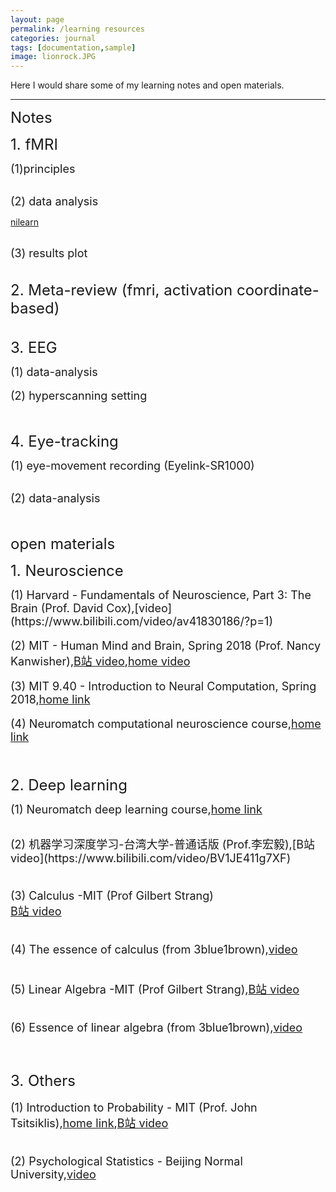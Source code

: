 ```yaml
---
layout: page
permalink: /learning resources
categories: journal
tags: [documentation,sample]
image: lionrock.JPG
---
```


Here I would share some of my learning notes and open materials. <br>

---
<font size="5.5"> Notes </font> <br>

<font size="5">  1. fMRI </font> <br>

<font size="4"> (1)principles </font>  <br>


<br>
<font size="4"> (2) data analysis </font> <br>

[nilearn](https://nilearn.github.io/stable/index.html) <br>

<br>
<font size="4">(3) results plot </font> <br>

<br>
<br>
<font size="5">  2. Meta-review (fmri, activation coordinate-based) </font>  <br>


<br>
<br>
<font size="5">  3. EEG </font>  <br>

<font size="4"> (1) data-analysis </font> <br>
<br>
<font size="4"> (2) hyperscanning setting </font> <br>


<br>
<br>
<font size="5">  4. Eye-tracking </font>  <br>

<font size="4"> (1) eye-movement recording (Eyelink-SR1000) </font> <br>


<br>
<font size="4"> (2) data-analysis </font> <br>
<br>
<br>


<font size="5.5"> open materials </font> <br>

<font size="5"> 1. Neuroscience </font> <br>

<font size="4"> 
(1) Harvard - Fundamentals of Neuroscience, Part 3: The Brain (Prof. David Cox),[video](https://www.bilibili.com/video/av41830186/?p=1) <br>

(2) MIT - Human Mind and Brain, Spring 2018 (Prof. Nancy Kanwisher),[B站 video](https://www.bilibili.com/video/av24615914/?p=1),[home video](https://nancysbraintalks.mit.edu/course/9-11-the-human-brain) <br>

(3) MIT 9.40 - Introduction to Neural Computation, Spring 2018,[home link](https://ocw.mit.edu/courses/9-40-introduction-to-neural-computation-spring-2018/) <br>

(4) Neuromatch computational neuroscience course,[home link](https://compneuro.neuromatch.io/tutorials/intro.html) <br>

</font>
<br>
<br>
<font size="5"> 2. Deep learning </font> <br>

<font size="4"> (1) Neuromatch deep learning course,[home link](https://deeplearning.neuromatch.io/tutorials/intro.html)  </font> <br>

<br>
<font size="4"> (2) 机器学习深度学习-台湾大学-普通话版 (Prof.李宏毅),[B站 video](https://www.bilibili.com/video/BV1JE411g7XF)<br>
<br>

<font size="4"> (3) Calculus -MIT (Prof Gilbert Strang) </font> <br>
[B站 video](https://www.bilibili.com/video/BV18z411b731) <br>
 <br>
 
<font size="4"> (4) The essence of calculus (from 3blue1brown),[video](https://www.youtube.com/watch?v=WUvTyaaNkzM&list=PLZHQObOWTQDMsr9K-rj53DwVRMYO3t5Yr)  <br>
<br>

<font size="4"> (5) Linear Algebra -MIT (Prof Gilbert Strang),[B站 video](https://www.bilibili.com/video/BV1at411d79w) <br>
<br>

<font size="4"> (6) Essence of linear algebra (from 3blue1brown),[video](https://www.youtube.com/watch?v=fNk_zzaMoSs&list=PLZHQObOWTQDPD3MizzM2xVFitgF8hE_ab)  <br>

<br>
<br>
<font size="5"> 3. Others </font> <br>

<font size="4"> (1) Introduction to Probability - MIT (Prof. John Tsitsiklis),[home link](https://ocw.mit.edu/courses/res-6-012-introduction-to-probability-spring-2018/),[B站 video](https://www.bilibili.com/video/BV1LE411B7ir)  <br>
<br>

<font size="4"> (2) Psychological Statistics - Beijing Normal University,[video](https://www.youtube.com/playlist?list=PLNybgro6DM2H7mmTV7eBBH-0nW7rtrypo) <br>

<br>
<br>
 